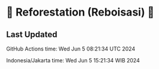 
# 🌳 Reforestation (Reboisasi) 🌲

## Last Updated

GitHub Actions time: Wed Jun  5 08:21:34 UTC 2024

Indonesia/Jakarta time: Wed Jun  5 15:21:34 WIB 2024
